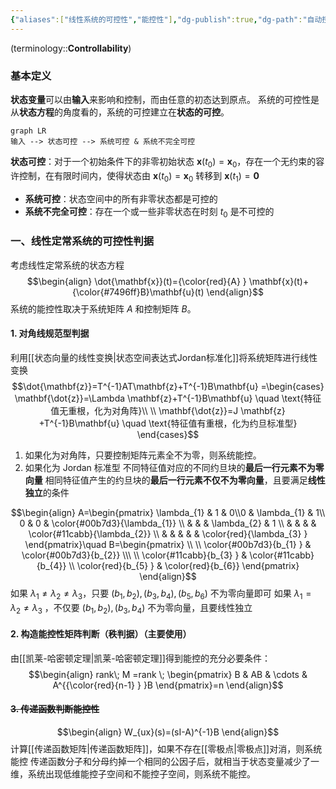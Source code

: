 ```yaml
---
{"aliases":["线性系统的可控性","能控性"],"dg-publish":true,"dg-path":"自动控制原理/现代控制理论/线性定常系统的能控性.md","permalink":"/自动控制原理/现代控制理论/线性定常系统的能控性/","dgPassFrontmatter":true,"noteIcon":"","created":"2024-10-09T11:28:58.438+08:00","updated":"2024-12-08T23:15:10.393+08:00"}
---
```



(terminology::**Controllability**)
### 基本定义
**状态变量**可以由**输入**来影响和控制，而由任意的初态达到原点。
系统的可控性是从**状态方程**的角度看的，系统的可控建立在**状态的可控**。
```mermaid
graph LR 
输入 --> 状态可控 --> 系统可控 & 系统不完全可控
```


**状态可控**：对于一个初始条件下的非零初始状态 $\mathbf{x}(t_{0})=\mathbf{x}_{0}$，存在一个无约束的容许控制，在有限时间内，使得状态由 $\mathbf{x}(t_{0})=\mathbf{x}_{0}$ 转移到 $\mathbf{x}(t_{1})=\mathbf{0}$
- **系统可控**：状态空间中的所有非零状态都是可控的
- **系统不完全可控**：存在一个或一些非零状态在时刻 $t_{0}$ 是不可控的
### 一、线性定常系统的可控性判据
考虑线性定常系统的状态方程
$$\begin{align}
\dot{\mathbf{x}}(t)={\color{red}{A} } \mathbf{x}(t)+{\color{#7496ff}B}\mathbf{u}(t)
\end{align}$$
系统的能控性取决于系统矩阵 $A$ 和控制矩阵 $B$。

#### 1. 对角线规范型判据
利用[[状态向量的线性变换\|状态空间表达式Jordan标准化]]将系统矩阵进行线性变换
$$\dot{\mathbf{z}}=T^{-1}AT\mathbf{z}+T^{-1}B\mathbf{u}  =\begin{cases} 
\mathbf{\dot{z}}=\Lambda \mathbf{z}+T^{-1}B\mathbf{u} \quad \text{特征值无重根，化为对角阵}\\ \\
\mathbf{\dot{z}}=J \mathbf{z} +T^{-1}B\mathbf{u} \quad \text{特征值有重根，化为约旦标准型}
\end{cases}$$

1. 如果化为对角阵，只要控制矩阵元素全不为零，则系统能控。
2. 如果化为 Jordan 标准型
	不同特征值对应的不同约旦块的**最后一行元素不为零向量**
	相同特征值产生的约旦块的**最后一行元素不仅不为零向量**，且要满足**线性独立**的条件

$$\begin{align}
A=\begin{pmatrix}
\lambda_{1} & 1 & 0\\0 & \lambda_{1} & 1\\ 0 & 0 &  \color{#00b7d3}{\lambda_{1}} \\
 &  &  & \lambda_{2} & 1 \\
 &  &  &  & \color{#11cabb}{\lambda_{2}}  \\
 &  &  &  &  & \color{red}{\lambda_{3} }
\end{pmatrix}\quad B=\begin{pmatrix}
\\ \\ \color{#00b7d3}{b_{1} }  & \color{#00b7d3}{b_{2}} \\\ \\ \color{#11cabb}{b_{3} }  & \color{#11cabb}{b_{4}} \\ \color{red}{b_{5} }  & \color{red}{b_{6}}
\end{pmatrix}
\end{align}$$
如果 $\lambda_{1}\neq\lambda_{2} \neq\lambda_{3}$，只要 $(b_{1},b_{2}),(b_{3},b_{4}),(b_{5},b_{6})$ 不为零向量即可
如果 $\lambda_{1}=\lambda_{2}\neq\lambda_{3}$ ，不仅要 $(b_{1},b_{2}),(b_{3},b_{4})$ 不为零向量，且要线性独立

#### 2. 构造能控性矩阵判断（秩判据）（主要使用）
由[[凯莱-哈密顿定理\|凯莱-哈密顿定理]]得到能控的充分必要条件：
$$\begin{align}
rank\; M =rank \; \begin{pmatrix}
B & AB & \cdots & A^{{\color{red}{n-1} } }B
\end{pmatrix}=n
\end{align}$$

 
#### ~~3. 传递函数判断能控性~~
$$\begin{align}
W_{ux}(s)=(sI-A)^{-1}B
\end{align}$$
计算[[传递函数矩阵\|传递函数矩阵]]，如果不存在[[零极点\|零极点]]对消，则系统能控
传递函数分子和分母约掉一个相同的公因子后，就相当于状态变量减少了一维，系统出现低维能控子空间和不能控子空间，则系统不能控。

